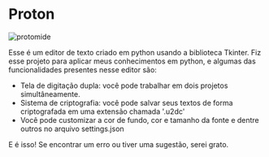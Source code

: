 # Proton

![protomide](https://github.com/user-attachments/assets/4e0c9010-fe3a-4eec-97ca-9a484a59ef7a)

Esse é um editor de texto criado em python usando a biblioteca Tkinter.
Fiz esse projeto para aplicar meus conhecimentos em python, e algumas das funcionalidades presentes nesse editor são:
- Tela de digitação dupla: você pode trabalhar em dois projetos simultâneamente.
- Sistema de criptografia: você pode salvar seus textos de forma criptografada em uma extensão chamada '.u2dc'
- Você pode customizar a cor de fundo, cor e tamanho da fonte e dentre outros no arquivo settings.json

E é isso! 
Se encontrar um erro ou tiver uma sugestão, serei grato.
